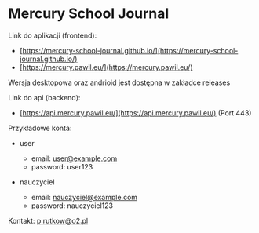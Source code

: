 # Mercury School Journal

Link do aplikacji (frontend):
- [https://mercury-school-journal.github.io/](https://mercury-school-journal.github.io/)
- [https://mercury.pawil.eu/](https://mercury.pawil.eu/)

Wersja desktopowa oraz andrioid jest dostępna w zakładce releases

Link do api (backend):
- [https://api.mercury.pawil.eu/](https://api.mercury.pawil.eu/) (Port 443)

Przykładowe konta:
- user
  - email: user@example.com
  - password: user123

- nauczyciel
  - email: nauczyciel@example.com
  - password: nauczyciel123

Kontakt:
p.rutkow@o2.pl
